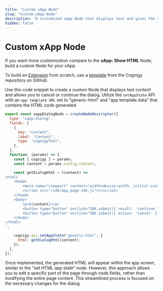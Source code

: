 ```yaml
---
title: "Custom xApp Node"
slug: "Custom-xApp-Node"
description: "A customized xApp Node that displays text and gives the option to continue or cancel the dialog. To create this node, build your Cognigy Extension from scratch."
hidden: false
---
```


# Custom xApp Node

If you want more customization compare to the **xApp: Show HTML** Node, build a custom Node for your xApp.

To build an [Extension](../../resources/manage/extensions.md#develop-a-custom-extension) from scratch, use a [template](https://github.com/Cognigy/Extensions/tree/master/docs/example) from the Cognigy repository on GitHub.

Use this code snippet to create a custom Node that displays text content and allows you to cancel or continue the dialog. Utilize the `setAppState` API with an `app template URL` set to "generic-html" and "app template data" that contains the HTML code generated.

```js
export const xappDialogNode = createNodeDescriptor({ 
  type: "xapp-dialog",
  fields: [
    {
      key: "content",
      label: "Content",
      type: "cognigyText",
    },
  ],
  function: (params) => {
    const { cognigy } = params;
    const content = params.config.content;

    const getDialogHtml = (content) => `
<html>
    <head>
        <meta name="viewport" content="width=device-width, initial-scale=1">
        <script src="/sdk/app-page-sdk.js"></script>
    </head>
    <body>
        <p>${content}</p>
        <button type="button" onclick="SDK.submit({ result: 'continue' })">continue</button>
        <button type="button" onclick="SDK.submit({ action: 'cancel' })">cancel</button>
    </body>
</html>
`;

    cognigy.api.setAppState("generic-html", {
      html: getDialogHtml(content),
    });
  },
});
```

Once implemented, the generated HTML will appear within the app screen, similar to the "set HTML app state" node. However, this approach allows you to edit a specific part of the page through node fields, rather than modifying the entire page content. This streamlined process is focused on the necessary changes for the dialog.